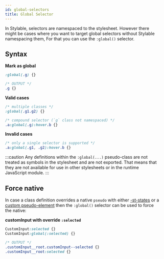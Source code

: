 ```yaml
---
id: global-selectors
title: Global Selector
---
```


In Stylable, selectors are namespaced to the stylesheet. However there might be cases where you want to target global selectors without Stylable namespacing them, For that you can use the `:global()` selector.

## Syntax

**Mark as global**

<!-- prettier-ignore-start -->
```css
:global(.g) {}

/* OUTPUT */
.g {}
```
<!-- prettier-ignore-end -->

**Valid cases**

<!-- prettier-ignore-start -->
```css
/* multiple classes */
:global(.g1.g2) {}

/* compound selector (`g` class not namespaced) */
.a:global(.g):hover.b {}
```
<!-- prettier-ignore-end -->

**Invalid cases**

<!-- prettier-ignore-start -->
```css
/* only a single selector is supported */
.a:global(.g1, .g2):hover.b {}
```
<!-- prettier-ignore-end -->

:::caution
Any definitions within the `:global(...)` pseudo-class are not treated as symbols in the stylesheet and are not exported. That means that they are not available for use in other stylesheets or in the runtime JavaScript module.
:::

## Force native

In case a class definition overrides a native `pseudo` with either [-st-states](./pseudo-classes.md#syntax) or a [custom pseudo-element](./pseudo-elements.md#syntax) then the `:global()` selector can be used to force the native:

**customInput with override `:selected`**

<!-- prettier-ignore-start -->
```css
CustomInput:selected {}
CustomInput:global(:selected) {}

/* OUTPUT */
.customInput__root.customInput--selected {}
.customInput__root:selected {}
```
<!-- prettier-ignore-end -->
